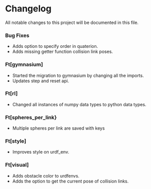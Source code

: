 # Changelog

All notable changes to this project will be documented in this file.


### Bug Fixes

- Adds option to specify order in quaterion.
- Adds missing getter function collision link poses.

### Ft[gymnasium]

- Started the migration to gymnasium by changing all the imports.
- Updates step and reset api.

### Ft[rl]

- Changed all instances of numpy data types to python data types.

### Ft[spheres_per_link}

- Multiple spheres per link are saved with keys

### Ft[style]

- Improves style on urdf_env.

### Ft[visual]

- Adds obstacle color to urdfenvs.
- Adds the option to get the current pose of collision links.

<!-- generated by git-cliff -->

